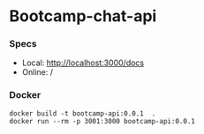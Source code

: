 # Bootcamp-chat-api

### Specs
* Local: <http://localhost:3000/docs>
* Online: /

### Docker
````
docker build -t bootcamp-api:0.0.1  .
docker run --rm -p 3001:3000 bootcamp-api:0.0.1
````
 